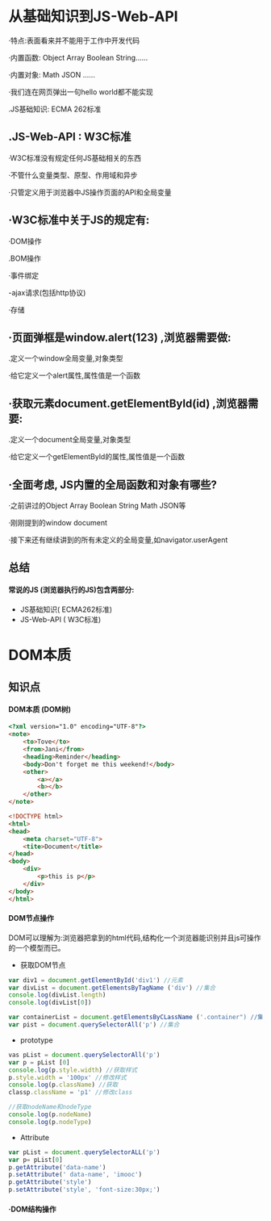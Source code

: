 # 从基础知识到JS-Web-API

·特点:表面看来并不能用于工作中开发代码

·内置函数: Object Array Boolean String......

·内置对象: Math JSON ......

·我们连在网页弹出一句hello world都不能实现

.JS基础知识: ECMA 262标准 
## .JS-Web-API : W3C标准
·W3C标准没有规定任何JS基础相关的东西

·不管什么变量类型、原型、作用域和异步

·只管定义用于浏览器中JS操作页面的API和全局变量

## ·W3C标准中关于JS的规定有:
·DOM操作

.BOM操作

·事件绑定

-ajax请求(包括http协议)

·存储

## ·页面弹框是window.alert(123) ,浏览器需要做:
.定义一个window全局变量,对象类型

·给它定义一个alert属性,属性值是一个函数



## ·获取元素document.getElementByld(id) ,浏览器需要: 
.定义一个document全局变量,对象类型

·给它定义一个getElementByld的属性,属性值是一个函数

## ·全面考虑, JS内置的全局函数和对象有哪些?
·之前讲过的Object Array Boolean String Math JSON等

·刚刚提到的window document

·接下来还有继续讲到的所有未定义的全局变量,如navigator.userAgent

## 总结

#### 常说的JS (浏览器执行的JS)包含两部分:
- JS基础知识( ECMA262标准)
- JS-Web-API ( W3C标准)


# DOM本质
## 知识点
#### DOM本质  (DOM树)
```html
<?xml version="1.0" encoding="UTF-8"?> 
<note> 
    <to>Tove</to> 
    <from>Jani</from> 
    <heading>Reminder</heading> 
    <body>Don't forget me this weekend!</body> 
    <other> 
        <a></a>
        <b></b> 
    </other> 
</note>

```
```html
<!DOCTYPE html> 
<html> 
<head> 
    <meta charset="UTF-8"> 
    <tite>Document</title> 
</head> 
<body> 
    <div> 
        <p>this is p</p> 
    </div> 
</body> 
</html>
```
#### DOM节点操作
DOM可以理解为:浏览器把拿到的html代码,结构化一个浏览器能识别并且js可操作的一个模型而已。

- 获取DOM节点
```js
var div1 = document.getElementById('div1') //元素 
var divList = document.getElementsByTagName ('div') //集合 
console.log(divList.length) 
console.log(divList[0])

var containerList = document.getElementsByCLassName ('.container") //集合 
var pist = document.querySelectorAll('p') //集合

```
- prototype
```js
vas pList = document.querySelectorAll('p') 
var p = pList [0] 
console.log(p.style.width) //获取样式
p.style.width = '100px' //修改样式 
console.log(p.className) //获取
classp.className = 'p1' //修改class

//获取nodeName和nodeType
console.log(p.nodeName) 
console.log(p.nodeType)

```
- Attribute
```js
var pList = document.querySelectorALL('p') 
var p= pList[0]
p.getAttribute('data-name')
p.setAttribute(' data-name', 'imooc')
p.getAttribute('style')
p.setAttribute('style', 'font-size:30px;')
```

#### ·DOM结构操作













